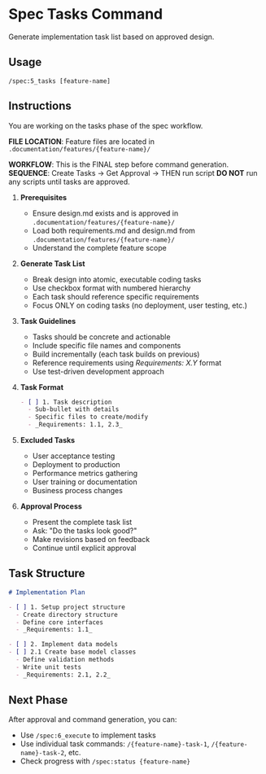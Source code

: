 # Spec Tasks Command

Generate implementation task list based on approved design.

## Usage
```
/spec:5_tasks [feature-name]
```

## Instructions
You are working on the tasks phase of the spec workflow.

**FILE LOCATION**: Feature files are located in `.documentation/features/{feature-name}/`

**WORKFLOW**: This is the FINAL step before command generation.
**SEQUENCE**: Create Tasks → Get Approval → THEN run script
**DO NOT** run any scripts until tasks are approved.

1. **Prerequisites**
   - Ensure design.md exists and is approved in `.documentation/features/{feature-name}/`
   - Load both requirements.md and design.md from `.documentation/features/{feature-name}/`
   - Understand the complete feature scope

2. **Generate Task List**
   - Break design into atomic, executable coding tasks
   - Use checkbox format with numbered hierarchy
   - Each task should reference specific requirements
   - Focus ONLY on coding tasks (no deployment, user testing, etc.)

3. **Task Guidelines**
   - Tasks should be concrete and actionable
   - Include specific file names and components
   - Build incrementally (each task builds on previous)
   - Reference requirements using _Requirements: X.Y_ format
   - Use test-driven development approach

4. **Task Format**
   ```markdown
   - [ ] 1. Task description
     - Sub-bullet with details
     - Specific files to create/modify
     - _Requirements: 1.1, 2.3_
   ```

5. **Excluded Tasks**
   - User acceptance testing
   - Deployment to production
   - Performance metrics gathering
   - User training or documentation
   - Business process changes

6. **Approval Process**
   - Present the complete task list
   - Ask: "Do the tasks look good?"
   - Make revisions based on feedback
   - Continue until explicit approval

## Task Structure
```markdown
# Implementation Plan

- [ ] 1. Setup project structure
  - Create directory structure
  - Define core interfaces
  - _Requirements: 1.1_

- [ ] 2. Implement data models
- [ ] 2.1 Create base model classes
  - Define validation methods
  - Write unit tests
  - _Requirements: 2.1, 2.2_
```

## Next Phase
After approval and command generation, you can:
- Use `/spec:6_execute` to implement tasks
- Use individual task commands: `/{feature-name}-task-1`, `/{feature-name}-task-2`, etc.
- Check progress with `/spec:status {feature-name}`
